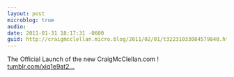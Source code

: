 ```yaml
---
layout: post
microblog: true
audio: 
date: 2011-01-31 18:17:31 -0600
guid: http://craigmcclellan.micro.blog/2011/02/01/t32231033084579840.html
---
```

The Official Launch of the new CraigMcClellan.com ! [tumblr.com/xiq1e9at2...](http://tumblr.com/xiq1e9at2r)
